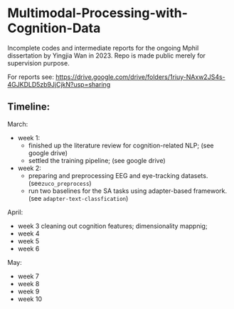 # Multimodal-Processing-with-Cognition-Data
Incomplete codes and intermediate reports for the ongoing Mphil dissertation by Yingjia Wan in 2023. Repo is made public merely for supervision purpose.

For reports see: https://drive.google.com/drive/folders/1riuy-NAxw2JS4s-4GJKDLD5zb9JjCjkN?usp=sharing

## Timeline:

March:
  * week 1: 
    - finished up the literature review for cognition-related NLP; (see google drive)
    - settled the training pipeline; (see google drive)
  * week 2:
    - preparing and preprocessing EEG and eye-tracking datasets.(see`zuco_preprocess`)
    - run two baselines for the SA tasks using adapter-based framework. (see `adapter-text-classfication`)

April:
  * week 3 cleaning out cognition features; dimensionality mappnig;
  * week 4
  * week 5
  * week 6

May:
  * week 7
  * week 8
  * week 9
  * week 10
